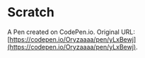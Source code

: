 # Scratch

A Pen created on CodePen.io. Original URL: [https://codepen.io/Oryzaaaa/pen/yLxBewj](https://codepen.io/Oryzaaaa/pen/yLxBewj).

